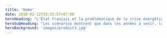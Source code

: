 ```yaml
---
title: 'Home'
date: 2018-02-12T15:37:57+07:00
heroHeading: "L'État français et la problématique de la crise énergétique"
heroSubHeading: "Les scénarios montrent que dans les années à venir, la production nationale d’énergie deviendra insuffisante. 1/4 de l'énergie dépensée chaque année en France est consommée par le secteur alimentaire (22% des dépenses en énergie). Ce chiffre représente une part importante de l’énergie dépensée, il est donc important d’agir."
heroBackground: 'images/produit3.jpg'
---
```


